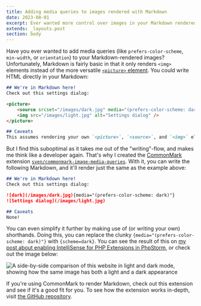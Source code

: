 ```yaml
---
title: Adding media queries to images rendered with Markdown
date: 2023-08-01
excerpt: Ever wanted more control over images in your Markdown rendered by CommonMark?
extends: _layouts.post
section: body
---
```


Have you ever wanted to add media queries (like `prefers-color-scheme`, `min-width`, or `orientation`) to your 
Markdown-rendered images? Unfortunately, Markdown is fairly basic in that it only renders `<img>` elements instead of
the more versatile [`<picture>` element](https://developer.mozilla.org/en-US/docs/Web/HTML/Element/picture). You could
write HTML directly in your Markdown:

```markdown
## We're in Markdown here!
Check out this settings dialog:

<picture>
    <source srcset="/images/dark.jpg" media="(prefers-color-scheme: dark)" />
    <img src="/images/light.jpg" alt="Settings dialog" />
</picture>

## Caveats
This assumes rendering your own `<picture>`, `<source>`, and `<img>` elements is allowed by your renderer.
```

But I find this suboptimal as it takes me out of the "writing"-flow, and makes me think like a developer again. That's
why I created the [CommonMark](https://commonmark.thephpleague.com) extension 
[`sven/commonmark-image-media-queries`](https://github.com/svenluijten/commonmark-image-media-queries). With it, you can
write the following Markdown, and it'll render just the same as the example above:

```markdown
## We're in Markdown here!
Check out this settings dialog:

![dark](/images/dark.jpg){media="(prefers-color-scheme: dark)"}
![Settings dialog](/images/light.jpg)

## Caveats
None!
```

You can even simplify it further by making use of (or writing your own) shorthands. Doing this, you can replace the 
clunky `{media="(prefers-color-scheme: dark)"}` with `{scheme=dark}`. You can see the result of this on [my post about
enabling IntelliSense for PHP Extensions in PhpStorm](./enable-intellisense-for-php-extensions-in-phpstorm.md), or check
out the image below:

![A side-by-side comparison of this website in light and dark mode, showing how the same image has both a light and a dark appearance](/assets/images/posts/image-media-queries-side-by-side.jpg)

If you're using CommonMark to render Markdown, check out this extension and see if it's a good fit for you. To see how
the extension works in-depth, visit [the GitHub repository](https://github.com/svenluijten/commonmark-image-media-queries).
